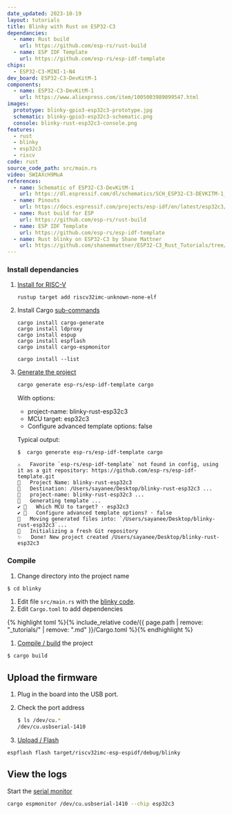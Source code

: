 ```yaml
---
date_updated: 2023-10-19
layout: tutorials
title: Blinky with Rust on ESP32-C3
dependancies:
  - name: Rust build
    url: https://github.com/esp-rs/rust-build
  - name: ESP IDF Template
    url: https://github.com/esp-rs/esp-idf-template
chips:
  - ESP32-C3-MINI-1-N4
dev_board: ESP32-C3-DevKitM-1
components:
  - name: ESP32-C3-DevKitM-1
    url: https://www.aliexpress.com/item/1005003989099547.html
images:
  prototype: blinky-gpio3-esp32c3-prototype.jpg
  schematic: blinky-gpio3-esp32c3-schematic.png
  console: blinky-rust-esp32c3-console.png
features:
  - rust
  - blinky
  - esp32c3
  - riscv
code: rust
source_code_path: src/main.rs
video: SWIAXcH9MuA
references:
  - name: Schematic of ESP32-C3-DevKitM-1
    url: https://dl.espressif.com/dl/schematics/SCH_ESP32-C3-DEVKITM-1_V1_20200915A.pdf
  - name: Pinouts
    url: https://docs.espressif.com/projects/esp-idf/en/latest/esp32c3/hw-reference/esp32c3/user-guide-devkitm-1.html#pin-layout
  - name: Rust build for ESP
    url: https://github.com/esp-rs/rust-build
  - name: ESP IDF Template
    url: https://github.com/esp-rs/esp-idf-template
  - name: Rust blinky on ESP32-C3 by Shane Mattner
    url: https://github.com/shanemmattner/ESP32-C3_Rust_Tutorials/tree/main/Tutorials/p0-output
---
```


### Install dependancies

1. [Install for RISC-V](https://github.com/esp-rs/rust-build#risc-v-installation)
    ```
    rustup target add riscv32imc-unknown-none-elf
    ```
1. Install Cargo [sub-commands](https://github.com/esp-rs/esp-idf-template#install-cargo-sub-commands)
    ```
    cargo install cargo-generate
    cargo install ldproxy
    cargo install espup
    cargo install espflash
    cargo install cargo-espmonitor

    cargo install --list
    ```
1. [Generate the project](https://github.com/esp-rs/esp-idf-template#generate-the-project)
    ```sh
    cargo generate esp-rs/esp-idf-template cargo
    ```

    With options:
    - project-name: blinky-rust-esp32c3
    - MCU target: esp32c3
    - Configure advanced template options: false

    Typical output:
    ```
    $  cargo generate esp-rs/esp-idf-template cargo

    ⚠️   Favorite `esp-rs/esp-idf-template` not found in config, using it as a git repository: https://github.com/esp-rs/esp-idf-template.git
    🤷   Project Name: blinky-rust-esp32c3
    🔧   Destination: /Users/sayanee/Desktop/blinky-rust-esp32c3 ...
    🔧   project-name: blinky-rust-esp32c3 ...
    🔧   Generating template ...
    ✔ 🤷   Which MCU to target? · esp32c3
    ✔ 🤷   Configure advanced template options? · false
    🔧   Moving generated files into: `/Users/sayanee/Desktop/blinky-rust-esp32c3`...
    🔧   Initializing a fresh Git repository
    ✨   Done! New project created /Users/sayanee/Desktop/blinky-rust-esp32c3
    ```

### Compile

1. Change directory into the project name
  ```sh
  $ cd blinky
  ```
1. Edit file `src/main.rs` with the [blinky code](#code).
1. Edit `Cargo.toml` to add dependencies

  {% highlight toml %}{% include_relative code/{{ page.path | remove: "_tutorials/" | remove: ".md" }}/Cargo.toml %}{% endhighlight %}

1. [Compile / build](https://github.com/esp-rs/esp-idf-template#build) the project
  ```sh
  $ cargo build
  ```

## Upload the firmware

1. Plug in the board into the USB port.
1. Check the port address

    ```sh
    $ ls /dev/cu.*
    /dev/cu.usbserial-1410
    ```

1. [Upload / Flash](https://github.com/esp-rs/esp-idf-template#flash)
  ```sh
  espflash flash target/riscv32imc-esp-espidf/debug/blinky
  ```

## View the logs

Start the [serial monitor](https://github.com/esp-rs/esp-idf-template#monitor)
  ```sh
  cargo espmonitor /dev/cu.usbserial-1410 --chip esp32c3
  ```
